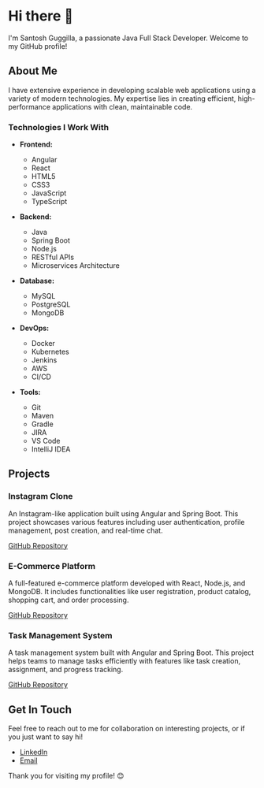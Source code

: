 # Hi there 👋

I'm Santosh Guggilla, a passionate Java Full Stack Developer. Welcome to my GitHub profile!

## About Me

I have extensive experience in developing scalable web applications using a variety of modern technologies. My expertise lies in creating efficient, high-performance applications with clean, maintainable code.

### Technologies I Work With

- **Frontend:**
  - Angular
  - React
  - HTML5
  - CSS3
  - JavaScript
  - TypeScript

- **Backend:**
  - Java
  - Spring Boot
  - Node.js
  - RESTful APIs
  - Microservices Architecture

- **Database:**
  - MySQL
  - PostgreSQL
  - MongoDB

- **DevOps:**
  - Docker
  - Kubernetes
  - Jenkins
  - AWS
  - CI/CD

- **Tools:**
  - Git
  - Maven
  - Gradle
  - JIRA
  - VS Code
  - IntelliJ IDEA

## Projects

### Instagram Clone

An Instagram-like application built using Angular and Spring Boot. This project showcases various features including user authentication, profile management, post creation, and real-time chat.

[GitHub Repository](https://github.com/santoshguggilla/INSTAGRAM.git)

### E-Commerce Platform

A full-featured e-commerce platform developed with React, Node.js, and MongoDB. It includes functionalities like user registration, product catalog, shopping cart, and order processing.

[GitHub Repository](https://github.com/santoshguggilla/MultiKart-Project.git)

### Task Management System

A task management system built with Angular and Spring Boot. This project helps teams to manage tasks efficiently with features like task creation, assignment, and progress tracking.

[GitHub Repository](https://github.com/santoshguggilla/User-Management-System.git)

## Get In Touch

Feel free to reach out to me for collaboration on interesting projects, or if you just want to say hi!

- [LinkedIn](https://www.linkedin.com/in/santosh-guggilla-bb916b216/)
- [Email](mailto:santhoshguggilla125@gmail.com)

Thank you for visiting my profile! 😊
